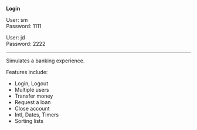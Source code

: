 <b>Login</b>

User: sm <br/>
Password: 1111

User: jd <br/>
Password: 2222

---

Simulates a banking experience.

Features include:
* Login, Logout
* Multiple users
* Transfer money
* Request a loan
* Close account
* Intl, Dates, Timers
* Sorting lists
